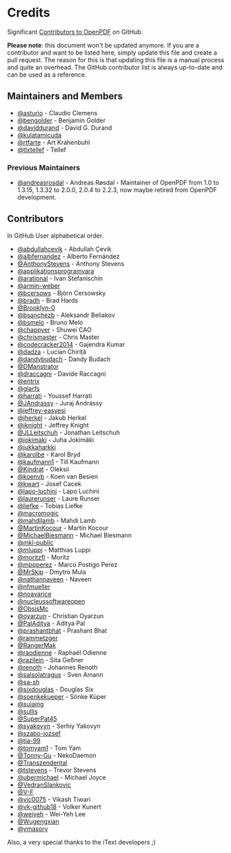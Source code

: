 # Credits ##

Significant [Contributors to OpenPDF](https://github.com/LibrePDF/OpenPDF/graphs/contributors) on GitHub.

**Please note**: this document won't be updated anymore. If you are a contributor and want to be listed here, simply
update this file and create a pull request. The reason for this is that updating this file is a manual process and
quite an overhead. The GitHub contributor list is always up-to-date and can be used as a reference.

## Maintainers and Members ##

* [@asturio](https://github.com/asturio) - Claudio Clemens
* [@bengolder](https://github.com/bengolder) - Benjamin Golder
* [@daviddurand](https://github.com/daviddurand) - David G. Durand
* [@kulatamicuda](https://github.com/kulatamicuda)
* [@rtfarte](https://github.com/rtfarte) - Art Krahenbuhl
* [@tlxtellef](https://github.com/tlxtellef) - Tellef

### Previous Maintainers ###

* [@andreasrosdal](https://github.com/andreasrosdal) - Andreas Røsdal - Maintainer of OpenPDF from 1.0 to 1.3.15, 1.3.32
  to 2.0.0, 2.0.4 to 2.2.3, now maybe retired from OpenPDF development.

## Contributors ##

In GitHub User alphabetical order.

* [@abdullahcevik](https://github.com/abdullahcevik) - Abdullah Çevik
* [@albfernandez](https://github.com/albfernandez) - Alberto Fernández
* [@AnthonyStevens](https://github.com/AnthonyStevens) - Anthony Stevens
* [@applikationsprogramvara](https://github.com/applikationsprogramvara)
* [@arational](https://github.com/arational) - Ivan Stefanischin
* [@armin-weber](https://github.com/armin-weber)
* [@bcersows](https://github.com/bcersows) - Björn Cersowsky
* [@bradh](https://github.com/bradh) - Brad Hards
* [@Brooklyn-0](https://github.com/Brooklyn-0)
* [@bsanchezb](https://github.com/bsanchezb) - Aleksandr Beliakov
* [@bsmelo](https://github.com/bsmelo) - Bruno Melo
* [@chappyer](https://github.com/chappyer) - Shuwei CAO
* [@chrismaster](https://github.com/chrismaster) - Chris Master
* [@codecracker2014](https://github.com/codecracker2014) - Gajendra Kumar
* [@dadza](https://github.com/dadza) - Lucian Chiriță
* [@dandybudach](https://github.com/dandybudach) - Dandy Budach
* [@DManstrator](https://github.com/DManstrator)
* [@draccagni](https://github.com/draccagni) - Davide Raccagni
* [@entrix](https://github.com/entrix)
* [@glarfs](https://github.com/glarfs)
* [@harrati](https://github.com/harrati) - Youssef Harrati
* [@JAndrassy](https://github.com/JAndrassy) - Juraj Andrássy
* [@jeffrey-easyesi](https://github.com/jeffrey-easyesi)
* [@jherkel](https://github.com/jherkel) - Jakub Herkel
* [@jknight](https://github.com/jknight) - Jeffrey Knight
* [@JLLeitschuh](https://github.com/JLLeitschuh) - Jonathan Leitschuh
* [@jokimaki](https://github.com/jokimaki) - Juha Jokimäki
* [@jukkaharkki](https://github.com/jukkaharkki)
* [@karolbe](https://github.com/karolbe) - Karol Bryd
* [@kaufmann1](https://github.com/kaufmann1) - Till Kaufmann
* [@Kindrat](https://github.com/Kindrat) - Oleksii
* [@koenvb](https://github.com/koenvb) - Koen van Besien
* [@kwart](https://github.com/kwart) - Josef Cacek
* [@lapo-luchini](https://github.com/lapo-luchini) - Lapo Luchini
* [@laurerunser](https://github.com/laurerunser) - Laure Runser
* [@liefke](https://github.com/liefke) - Tobias Liefke
* [@macromogic](https://github.com/macromogic)
* [@mahdilamb](https://github.com/mahdilamb) - Mahdi Lamb
* [@MartinKocour](https://github.com/MartinKocour) - Martin Kocour
* [@MichaelBiesmann](https://github.com/MichaelBiesmann) - Michael Biesmann
* [@mkl-public](https://github.com/mkl-public)
* [@mluppi](https://github.com/mluppi) - Matthias Luppi
* [@moritzfl](https://github.com/moritzfl) - Moritz
* [@mppperez](https://github.com/mppperez) - Marco Postigo Perez
* [@MrSkip](https://github.com/MrSkip) - Dmytro Mula
* [@nathannaveen](https://github.com/nathannaveen) - Naveen
* [@nfmueller](https://github.com/nfmueller)
* [@noavarice](https://github.com/noavarice)
* [@nucleussoftwareopen](https://github.com/nucleussoftwareopen)
* [@ObsisMc](https://github.com/ObsisMc)
* [@oyarzun](https://github.com/oyarzun) - Christian Oyarzun
* [@PalAditya](https://github.com/PalAditya) - Aditya Pal
* [@prashantbhat](https://github.com/prashantbhat) - Prashant Bhat
* [@rammetzger](https://github.com/rammetzger)
* [@RangerMak](https://github.com/RangerMak)
* [@raodienne](https://github.com/raodienne) - Raphaël Odienne
* [@razilein](https://github.com/razilein) - Sita Geßner
* [@renoth](https://github.com/renoth) - Johannes Renoth
* [@salsolatragus](https://github.com/salsolatragus) - Sven Amann
* [@sa-sh](https://github.com/sa-sh)
* [@sixdouglas](https://github.com/sixdouglas) - Douglas Six
* [@soenkekueper](https://github.com/soenkekueper) - Sönke Küper
* [@suiaing](https://github.com/suiaing)
* [@sullis](https://github.com/sullis)
* [@SuperPat45](https://github.com/SuperPat45)
* [@syakovyn](https://github.com/syakovyn) - Serhiy Yakovyn
* [@szabo-jozsef](https://github.com/szabo-jozsef)
* [@tia-99](https://github.com/tia-99)
* [@tomyam1](https://github.com/tomyam1) - Tom Yam
* [@Tonny-Gu](https://github.com/Tonny-Gu) - NekoDaemon
* [@Transzendental](https://github.com/Transzendental)
* [@tstevens](https://github.com/tstevens) - Trevor Stevens
* [@ubermichael](https://github.com/ubermichael) - Michael Joyce
* [@VedranSlankovic](https://github.com/VedranSlankovic)
* [@V-F](https://github.com/V-F)
* [@vic0075](https://github.com/vic0075) - Vikash Tiwari
* [@vk-github18](https://github.com/vk-github18) - Volker Kunert
* [@weiyeh](https://github.com/weiyeh) - Wei-Yeh Lee
* [@Wugengxian](https://github.com/Wugengxian)
* [@ymasory](https://github.com/ymasory)

Also, a very special thanks to the iText developers ;)
